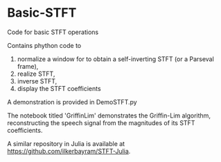 # Basic-STFT
Code for basic STFT operations

Contains phython code to
1) normalize a window for to obtain a self-inverting STFT (or a Parseval frame),
2) realize STFT,
3) inverse STFT,
4) display the STFT coefficients

A demonstration is provided in DemoSTFT.py

The notebook titled 'GriffinLim' demonstrates the Griffin-Lim algorithm, reconstructing the speech signal from the magnitudes of its STFT coefficients.

A similar repository in Julia is available at https://github.com/ilkerbayram/STFT-Julia.
